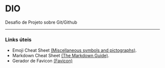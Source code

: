 # DIO
Desafio de Projeto sobre Git/Github

<p><hr></p>

### Links úteis

- Emoji Cheat Sheet [(Miscellaneous symbols and pictographs)](https://www.webfx.com/tools/emoji-cheat-sheet "Para usar emoji nos commits").
- Markdown Cheat Sheet [(The Markdown Guide)](https://www.markdownguide.org/cheat-sheet/#basic-syntax "Guia rápido da sintaxe básica do Markdown").
- Gerador de Favicon [(Favicon)](https://favicon.io/ 'Gere rapidamente seu favicon a partir de texto, imagem ou emojis')

